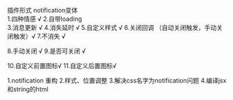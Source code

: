 插件形式 notification变体  
1.四种情感  √
2.自带loading  
3.消息更新  √
4.消失延时  √
5.自定义样式  √
6.关闭回调  （自动关闭触发，手动关闭触发）√
7.不消失 √

8.手动关闭 √
9.是否可关闭 √

10.自定义前置图标√
11.自定义后置图标√

1.notification 重构
2.样式、位置调整
3.解决css名字为notification问题
4.编译jsx和string的html
